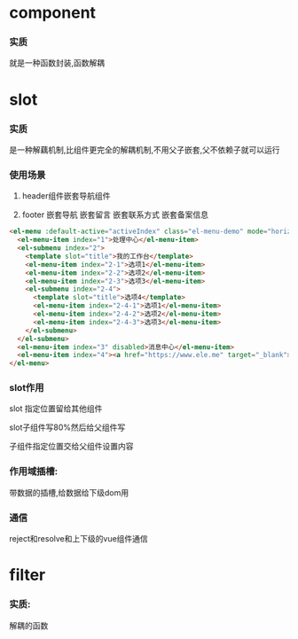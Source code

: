 
# component

### 实质

就是一种函数封装,函数解耦


# slot

### 实质

是一种解藕机制,比组件更完全的解耦机制,不用父子嵌套,父不依赖子就可以运行

### 使用场景

1. header组件嵌套导航组件

2. footer 嵌套导航 嵌套留言 嵌套联系方式 嵌套备案信息


```html
<el-menu :default-active="activeIndex" class="el-menu-demo" mode="horizontal" @select="handleSelect">
  <el-menu-item index="1">处理中心</el-menu-item>
  <el-submenu index="2">
    <template slot="title">我的工作台</template>
    <el-menu-item index="2-1">选项1</el-menu-item>
    <el-menu-item index="2-2">选项2</el-menu-item>
    <el-menu-item index="2-3">选项3</el-menu-item>
    <el-submenu index="2-4">
      <template slot="title">选项4</template>
      <el-menu-item index="2-4-1">选项1</el-menu-item>
      <el-menu-item index="2-4-2">选项2</el-menu-item>
      <el-menu-item index="2-4-3">选项3</el-menu-item>
    </el-submenu>
  </el-submenu>
  <el-menu-item index="3" disabled>消息中心</el-menu-item>
  <el-menu-item index="4"><a href="https://www.ele.me" target="_blank">订单管理</a></el-menu-item>
</el-menu>
```

### slot作用

  slot 指定位置留给其他组件

  slot子组件写80%然后给父组件写

  子组件指定位置交给父组件设置内容


### 作用域插槽:

带数据的插槽,给数据给下级dom用

### 通信

reject和resolve和上下级的vue组件通信

# filter

### 实质:

解耦的函数
